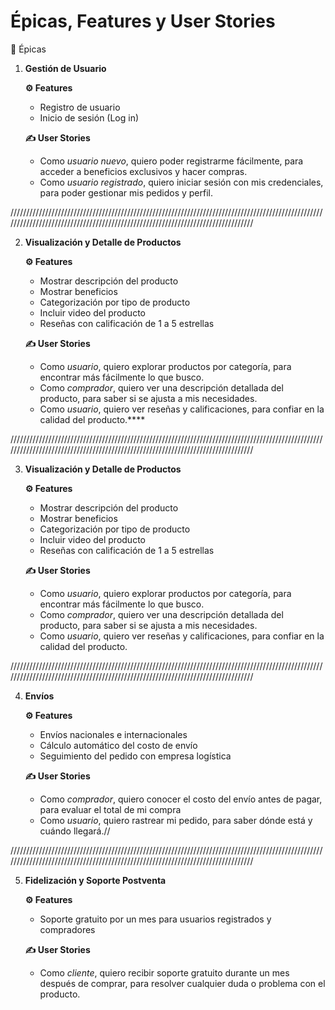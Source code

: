 # Épicas, Features y User Stories

🧩 Épicas

1. **Gestión de Usuario**
    
    **⚙️ Features**
    
    - Registro de usuario
    - Inicio de sesión (Log in)
    
    **✍️ User Stories**
    - Como *usuario nuevo*, quiero poder registrarme fácilmente, para acceder a beneficios exclusivos y hacer compras.
    - Como *usuario registrado*, quiero iniciar sesión con mis credenciales, para poder gestionar mis pedidos y perfil.

////////////////////////////////////////////////////////////////////////////////////////////////////////////////////////////////////////////////////////////////////////////////

2. **Visualización y Detalle de Productos**
    
    **⚙️ Features**
    
    - Mostrar descripción del producto
    - Mostrar beneficios
    - Categorización por tipo de producto
    - Incluir video del producto
    - Reseñas con calificación de 1 a 5 estrellas
    
    **✍️ User Stories**
    
    - Como *usuario*, quiero explorar productos por categoría, para encontrar más fácilmente lo que busco.
    - Como *comprador*, quiero ver una descripción detallada del producto, para saber si se ajusta a mis necesidades.
    - Como *usuario*, quiero ver reseñas y calificaciones, para confiar en la calidad del producto.****

////////////////////////////////////////////////////////////////////////////////////////////////////////////////////////////////////////////////////////////////////////////////
  
 3. **Visualización y Detalle de Productos**
    
    **⚙️ Features**
    
    - Mostrar descripción del producto
    - Mostrar beneficios
    - Categorización por tipo de producto
    - Incluir video del producto
    - Reseñas con calificación de 1 a 5 estrellas
    
    **✍️ User Stories**
    
    - Como *usuario*, quiero explorar productos por categoría, para encontrar más fácilmente lo que busco.
    - Como *comprador*, quiero ver una descripción detallada del producto, para saber si se ajusta a mis necesidades.
    - Como *usuario*, quiero ver reseñas y calificaciones, para confiar en la calidad del producto.

////////////////////////////////////////////////////////////////////////////////////////////////////////////////////////////////////////////////////////////////////////////////

4. **Envíos**
    
    
    **⚙️ Features**
    
    - Envíos nacionales e internacionales
    - Cálculo automático del costo de envío
    - Seguimiento del pedido con empresa logística
    
    **✍️ User Stories**
    
    - Como *comprador*, quiero conocer el costo del envío antes de pagar, para evaluar el total de mi compra
    - Como *usuario*, quiero rastrear mi pedido, para saber dónde está y cuándo llegará.//

////////////////////////////////////////////////////////////////////////////////////////////////////////////////////////////////////////////////////////////////////////////////

5. **Fidelización y Soporte Postventa**
    
    
    **⚙️ Features**
    
    - Soporte gratuito por un mes para usuarios registrados y compradores
    
    **✍️ User Stories**
    
    - Como *cliente*, quiero recibir soporte gratuito durante un mes después de comprar, para resolver cualquier duda o problema con el producto.



    
